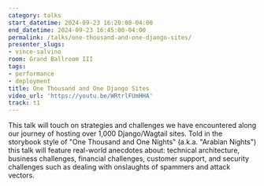 ```yaml
---
category: talks
start_datetime: 2024-09-23 16:20:00-04:00
end_datetime: 2024-09-23 16:45:00-04:00
permalink: /talks/one-thousand-and-one-django-sites/
presenter_slugs:
- vince-salvino
room: Grand Ballroom III
tags:
- performance
- deployment
title: One Thousand and One Django Sites
video_url: 'https://youtu.be/WRtrlFUmHHA'
track: t1
---
```


This talk will touch on strategies and challenges we have encountered along our journey of hosting over 1,000 Django/Wagtail sites. Told in the storybook style of "One Thousand and One Nights" (a.k.a. "Arabian Nights") this talk will feature real-world anecdotes about: technical architecture, business challenges, financial challenges, customer support, and security challenges such as dealing with onslaughts of spammers and attack vectors.
